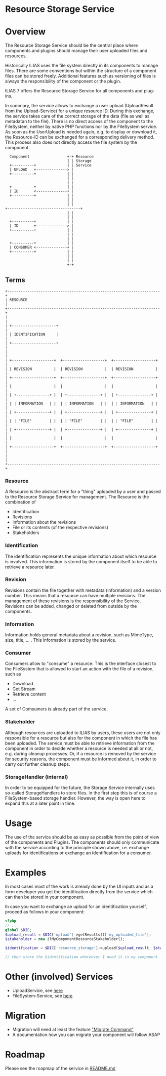 Resource Storage Service
========================

# Overview

The Resource Storage Service should be the central place where components and plugins should manage their user uploaded files and resources.

Historically ILIAS uses the file system directly in its components to manage files. There are some conventions but within the structure of a component files can be stored freely. Additional features such as versioning of files is always the responsibility of the component or the plugin.

ILIAS 7 offers the Resource Storage Service for all components and plug-ins.

In summary, the service allows to exchange a user upload (UploadResult from the Upload-Service) for a unique resource ID. During this exchange, the service takes care of the correct storage of the data (file as well as metadatan to the file). There is no direct access of the component to the FileSystem, neither by native PHP functions nor by the FileSystem service.
As soon as the UserUpload is needed again, e.g. to display or download it, the Resource-ID can be exchanged for a corresponding delivery method. This process also does not directly access the file system by the component.

```
  Component                 +-+ Resource
                            | | Storage
  +----------+              | | Service
  | UPLOAD   +--------------> |
  +----------+              | |
                            | |
                            | |
  +----------+              | |
  | ID       <--------------+ |
  +----------+              | |
                            | |
                            | |
+---------------------------------+
                            | |
                            | |
  +----------+              | |
  | ID       +--------------> |
  +----------+              | |
                            | |
                            | |
  +----------+              | |
  | CONSUMER <--------------+ |
  +----------+              | |
                            | |
                            | |
                            +-+

```

## Terms

```
+---------------------------------------------------------------------+
| RESOURCE                                                            |
+---------------------------------------------------------------------+
|                                                                     |
| +--------------------+                                              |
| | IDENTIFICATION     |                                              |
| +--------------------+                                              |
|                                                                     |
| +-------------------+  +-------------------+  +-------------------+ |
| | REVISION          |  | REVISION          |  | REVISION          | |
| +-------------------+  +-------------------+  +-------------------+ |
| |                   |  |                   |  |                   | |
| | +---------------+ |  | +---------------+ |  | +---------------+ | |
| | | INFORMATION   | |  | | INFORMATION   | |  | | INFORMATION   | | |
| | +---------------+ |  | +---------------+ |  | +---------------+ | |
| | | "FILE"        | |  | | "FILE"        | |  | | "FILE"        | | |
| | +---------------+ |  | +---------------+ |  | +---------------+ | |
| |                   |  |                   |  |                   | |
| +-------------------+  +-------------------+  +-------------------+ |
|                                                                     |
+---------------------------------------------------------------------+
```

### Resource

A Resource is the abstract term for a "thing" uploaded by a user and passed to the Resource Storage Service for management. The Resource is the combination of
- Identification
- Revisions
- Information about the revisions
- File or its contents (of the respective revisions)
- Stakeholders

### Identification

The identification represents the unique information about which resource is involved. This information is stored by the component itself to be able to retrieve a resource later.

### Revision

Revisions contain the file together with metadata (information) and a version number. This means that a resource can have multiple revisions. The management of these revisions is the responsibility of the Service. Revisions can be added, changed or deleted from outside by the components.

### Information

Information holds general metadata about a revision, such as MimeType, size, title, ... .  This information is stored by the service.

### Consumer

Consumers allow to "consume" a resource. This is the interface closest to the FileSystem that is allowed to start an action with the file of a revision, such as 
- Download
- Get Stream
- Retrieve content
- ...

A set of Comsumers is already part of the service.

### Stakeholder

Although resources are uploaded to ILIAS by users, these users are not only responsible for a resource but also for the component in which the file has been uploaded. The service must be able to retrieve information from the component in order to decide whether a resource is needed at all or not, e.g. during cleanup processes. Or, if a resource is removed by the service for security reasons, the component must be informed about it, in order to carry out further cleanup steps.

### StorageHandler (internal)

In order to be equipped for the future, the Storage Service internally uses so-called StorageHandlers to store files. In the first step this is of course a FileSystem-based storage handler. However, the way is open here to expand this at a later point in time.

# Usage

The use of the service should be as easy as possible from the point of view of the components and Plugins. The components should only communicate with the service according to the principle shown above, i.e. exchange uploads for identifications or exchange an identification for a consumer.

# Examples

In most cases most of the work is already done by the UI inputs and as a form developer you get the identification directly from the service which can then be stored in your component.

In case you want to exchange an upload for an identification yourself, proceed as follows in your component:

```php
<?php
// ...
global $DIC;
$upload_result = $DIC['upload']->getResults()['my_uploaded_file'];
$stakeholder = new ilMyComponentResourceStakeholder();

$identification = $DIC['resource_storage']->upload($upload_result, $stakeholder);

// then store the $identification whereever I need it in my component


```

# Other (involved) Services

- UploadService, see [here](../FileUpload/README.md)
- FileSystem-Service, see [here](../Filesystem/README.md)

# Migration

- Migration will need at least the feature ["Migrate Command"](https://docu.ilias.de/goto_docu_wiki_wpage_6399_1357.html)
- A documentation how you can migrate your component will follow ASAP

# Roadmap

Please see the roapmap of the service in [README.md](ROADMAP.md)

